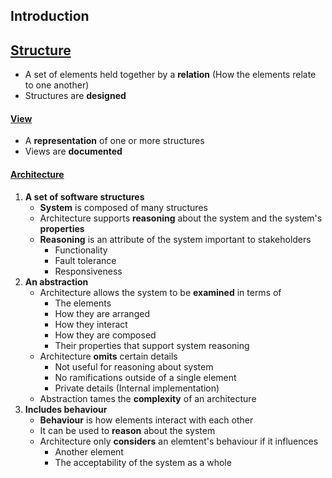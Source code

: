 ## Introduction

## [Structure](#)
- A set of elements held together by a **relation** (How the elements relate to one another)
- Structures are **designed**

#### [View](#)
- A **representation** of one or more structures
- Views are **documented**

#### [Architecture](#)
1. **A set of software structures**
   - **System** is composed of many structures
   - Architecture supports **reasoning** about the system and the system's **properties**
   - **Reasoning** is an attribute of the system important to stakeholders
      - Functionality
      - Fault tolerance
      - Responsiveness
2. **An abstraction**
   - Architecture allows the system to be **examined** in terms of
      - The elements
      - How they are arranged
      - How they interact
      - How they are composed
      - Their properties that support system reasoning
   - Architecture **omits** certain details
      - Not useful for reasoning about system
      - No ramifications outside of a single element
      - Private details (Internal implementation)
   - Abstraction tames the **complexity** of an architecture
3. **Includes behaviour**
   - **Behaviour** is how elements interact with each other
   - It can be used to **reason** about the system
   - Architecture only **considers** an elemtent's behaviour if it influences
      - Another element
      - The acceptability of the system as a whole
